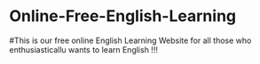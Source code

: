 # Online-Free-English-Learning
#This is our free online English Learning Website for all those who enthusiasticallu wants to learn English !!!

